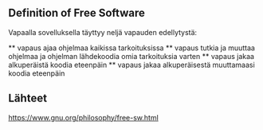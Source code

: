 ## Definition of Free Software

Vapaalla sovelluksella täyttyy neljä vapauden edellytystä: 

** vapaus ajaa ohjelmaa kaikissa tarkoituksissa
** vapaus tutkia ja muuttaa ohjelmaa ja ohjelman lähdekoodia omia tarkoituksia varten 
** vapaus jakaa alkuperäistä koodia eteenpäin
** vapaus jakaa alkuperäisestä muuttamaasi koodia eteenpäin


## Lähteet 

https://www.gnu.org/philosophy/free-sw.html
